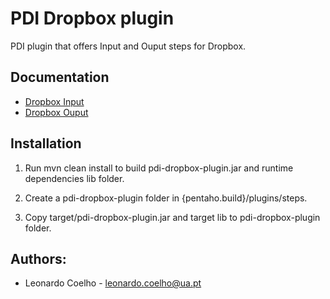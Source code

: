 
# PDI Dropbox plugin
PDI plugin that offers Input and Ouput steps for Dropbox.

## Documentation
- [Dropbox Input](https://github.com/LeonardoCoelho71950/pdi-dropbox-plugin/blob/master/docs/DropboxInput.md)
- [Dropbox Ouput](https://github.com/LeonardoCoelho71950/pdi-dropbox-plugin/blob/master/docs/DropboxOutput.md)

## Installation
1. Run mvn clean install to build pdi-dropbox-plugin.jar and runtime dependencies lib folder.

2. Create a pdi-dropbox-plugin folder in {pentaho.build}/plugins/steps.

3. Copy target/pdi-dropbox-plugin.jar and target lib to pdi-dropbox-plugin folder.

## Authors:

- Leonardo Coelho	- <leonardo.coelho@ua.pt>
